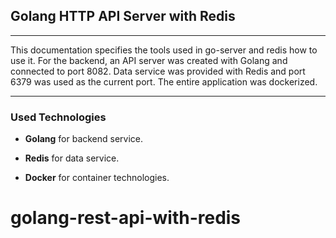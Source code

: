## Golang HTTP API Server with Redis 
---

This documentation specifies the tools used in go-server and redis how to use it. For the backend, an API server was created with Golang and connected to port 8082. Data service was provided with Redis and port 6379 was used as the current port. The entire application was dockerized.


---
<h3> Used Technologies</h3>

- **Golang** for backend service.

- **Redis** for data service.

- **Docker** for container technologies.

# golang-rest-api-with-redis

